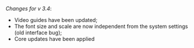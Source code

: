 _Changes for v 3.4_:
- Video guides have been updated;
- The font size and scale are now independent from the system settings (old interface bug);
- Core updates have been applied
